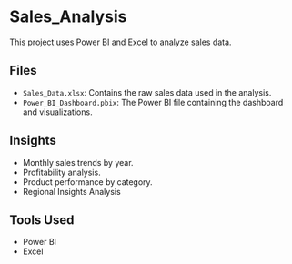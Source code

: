 # Sales_Analysis

This project uses Power BI and Excel to analyze sales data.

## Files

- `Sales_Data.xlsx`: Contains the raw sales data used in the analysis.
- `Power_BI_Dashboard.pbix`: The Power BI file containing the dashboard and visualizations.

## Insights

- Monthly sales trends by year.
- Profitability analysis.
- Product performance by category.
- Regional Insights Analysis

## Tools Used

- Power BI
- Excel
